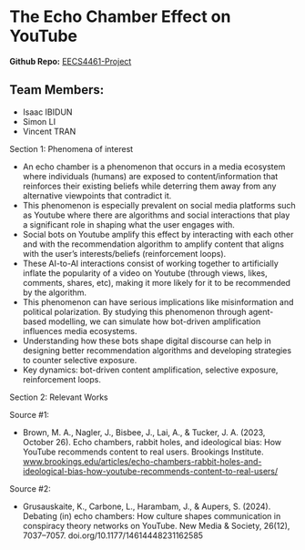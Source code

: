 # The Echo Chamber Effect on YouTube

**Github Repo:** [EECS4461-Project](https://github.com/mayowaibi/EECS4461-Project)

## Team Members:
- Isaac IBIDUN
- Simon LI
- Vincent TRAN

Section 1: Phenomena of interest 
- An echo chamber is a phenomenon that occurs in a media ecosystem where individuals (humans) are exposed to content/information that reinforces their existing beliefs while deterring them away from any alternative viewpoints that contradict it.
- This phenomenon is especially prevalent on social media platforms such as Youtube where there are algorithms and social interactions that play a significant role in shaping what the user engages with.
- Social bots on Youtube amplify this effect by interacting with each other and with the recommendation algorithm to amplify content that aligns with the user’s interests/beliefs (reinforcement loops).
- These AI-to-AI interactions consist of working together to artificially inflate the popularity of a video on Youtube (through views, likes, comments, shares, etc), making it more likely for it to be recommended by the algorithm.
- This phenomenon can have serious implications like misinformation and political polarization. By studying this phenomenon through agent-based modelling, we can simulate how bot-driven amplification influences media ecosystems.
- Understanding how these bots shape digital discourse can help in designing better recommendation algorithms and developing strategies to counter selective exposure.
- Key dynamics: bot-driven content amplification, selective exposure, reinforcement loops.

Section 2: Relevant Works 

Source #1:
- Brown, M. A., Nagler, J., Bisbee, J., Lai, A., & Tucker, J. A. (2023, October 26). Echo chambers, rabbit holes, and ideological bias: How YouTube recommends content to real users. Brookings Institute. www.brookings.edu/articles/echo-chambers-rabbit-holes-and-ideological-bias-how-youtube-recommends-content-to-real-users/

Source #2:
- Grusauskaite, K., Carbone, L., Harambam, J., & Aupers, S. (2024). Debating (in) echo chambers: How culture shapes communication in conspiracy theory networks on YouTube. New Media & Society, 26(12), 7037–7057. doi.org/10.1177/14614448231162585
